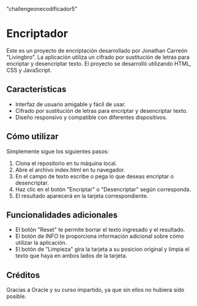"challengeonecodificador5"

# Encriptador

Este es un proyecto de encriptación desarrollado por Jonathan Carreón "Livingbro". La aplicación utiliza un cifrado por sustitución de letras para encriptar y desencriptar texto. El proyecto se desarrolló utilizando HTML, CSS y JavaScript.

## Características

- Interfaz de usuario amigable y fácil de usar.
- Cifrado por sustitución de letras para encriptar y desencriptar texto.
- Diseño responsivo y compatible con diferentes dispositivos.

## Cómo utilizar

Simplemente sigue los siguientes pasos:

1. Clona el repositorio en tu máquina local.
2. Abre el archivo index.html en tu navegador.
3. En el campo de texto escribe o pega lo que deseas encriptar o desencriptar.
4. Haz clic en el botón "Encriptar" o "Desencriptar" según corresponda.
5. El resultado aparecerá en la tarjeta correspondiente.

## Funcionalidades adicionales

- El botón "Reset" te permite borrar el texto ingresado y el resultado.
- El botón de INFO te proporciona información adicional sobre cómo utilizar la aplicación.
- El botón de "Limpieza" gira la tarjeta a su posicion original y limpia el texto que haya en ambos lados de la tarjeta.

## Créditos

Gracias a Oracle y su curso impartido, ya que sin ellos no hubiera sido posible.




